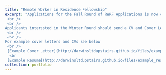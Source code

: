 ```yaml
---
title: "Remote Worker in Residence Fellowship"
excerpt: "Applications for the Fall Round of RWRF Applications is now closed. 
 <br /> 
 <br /> 
Applicants interested in the Winter Round should send a CV and Cover Letter to darwinsltdupstairs[at]gmail[dot]com
 <br /> 
 <br /> 
For example cover letters and CVs see below
 <br /> 
 [Example Cover Letter](http://darwinsltdupstairs.github.io/files/example_coverletter.pdf)
  <br 
 [Example Resume](http://darwinsltdupstairs.github.io/files/example_resume.pdf)/> "
collection: portfolio
---
```



